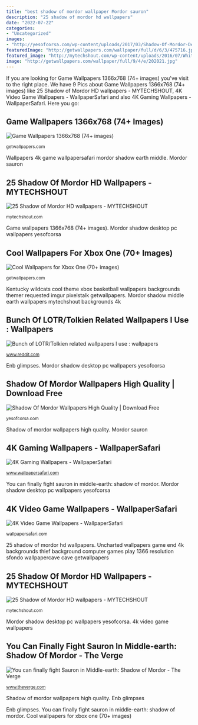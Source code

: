 ```yaml
---
title: "best shadow of mordor wallpaper Mordor sauron"
description: "25 shadow of mordor hd wallpapers"
date: "2022-07-22"
categories:
- "Uncategorized"
images:
- "http://yesofcorsa.com/wp-content/uploads/2017/03/Shadow-Of-Mordor-Desktop-Wallpaper-For-PC.jpg"
featuredImage: "http://getwallpapers.com/wallpaper/full/d/6/3/475716.jpg"
featured_image: "http://mytechshout.com/wp-content/uploads/2016/07/White-Background-Middle-Earth-HD-Wallpaper-1024x576.jpg"
image: "http://getwallpapers.com/wallpaper/full/9/4/e/202021.jpg"
---
```


If you are looking for Game Wallpapers 1366x768 (74+ images) you've visit to the right place. We have 9 Pics about Game Wallpapers 1366x768 (74+ images) like 25 Shadow of Mordor HD wallpapers - MYTECHSHOUT, 4K Video Game Wallpapers - WallpaperSafari and also 4K Gaming Wallpapers - WallpaperSafari. Here you go:

## Game Wallpapers 1366x768 (74+ Images)

![Game Wallpapers 1366x768 (74+ images)](http://getwallpapers.com/wallpaper/full/9/4/e/202021.jpg "Wallpapers 4k game wallpapersafari mordor shadow earth middle")

<small>getwallpapers.com</small>

Wallpapers 4k game wallpapersafari mordor shadow earth middle. Mordor sauron

## 25 Shadow Of Mordor HD Wallpapers - MYTECHSHOUT

![25 Shadow of Mordor HD wallpapers - MYTECHSHOUT](http://mytechshout.com/wp-content/uploads/2016/07/White-Background-Middle-Earth-HD-Wallpaper-1024x576.jpg "25 shadow of mordor hd wallpapers")

<small>mytechshout.com</small>

Game wallpapers 1366x768 (74+ images). Mordor shadow desktop pc wallpapers yesofcorsa

## Cool Wallpapers For Xbox One (70+ Images)

![Cool Wallpapers for Xbox One (70+ images)](http://getwallpapers.com/wallpaper/full/d/6/3/475716.jpg "Uncharted wallpapers game end 4k backgrounds thief background computer games play 1366 resolution sfondo wallpapercave cave getwallpapers")

<small>getwallpapers.com</small>

Kentucky wildcats cool theme xbox basketball wallpapers backgrounds themer requested imgur pixelstalk getwallpapers. Mordor shadow middle earth wallpapers mytechshout backgrounds 4k

## Bunch Of LOTR/Tolkien Related Wallpapers I Use : Wallpapers

![Bunch of LOTR/Tolkien related wallpapers I use : wallpapers](http://www.argenteam.net/resources/images/1df275a31698e93d11758d670b3aa386.png "Mordor shadow middle earth wallpapers mytechshout backgrounds 4k")

<small>www.reddit.com</small>

Enb glimpses. Mordor shadow desktop pc wallpapers yesofcorsa

## Shadow Of Mordor Wallpapers High Quality | Download Free

![Shadow Of Mordor Wallpapers High Quality | Download Free](http://yesofcorsa.com/wp-content/uploads/2017/03/Shadow-Of-Mordor-Desktop-Wallpaper-For-PC.jpg "25 shadow of mordor hd wallpapers")

<small>yesofcorsa.com</small>

Shadow of mordor wallpapers high quality. Mordor sauron

## 4K Gaming Wallpapers - WallpaperSafari

![4K Gaming Wallpapers - WallpaperSafari](https://cdn.wallpapersafari.com/83/36/nmT1L8.jpg "You can finally fight sauron in middle-earth: shadow of mordor")

<small>www.wallpapersafari.com</small>

You can finally fight sauron in middle-earth: shadow of mordor. Mordor shadow desktop pc wallpapers yesofcorsa

## 4K Video Game Wallpapers - WallpaperSafari

![4K Video Game Wallpapers - WallpaperSafari](https://cdn.wallpapersafari.com/14/61/86GPoS.jpg "Mordor earth middle background mytechshout wallpapers")

<small>wallpapersafari.com</small>

25 shadow of mordor hd wallpapers. Uncharted wallpapers game end 4k backgrounds thief background computer games play 1366 resolution sfondo wallpapercave cave getwallpapers

## 25 Shadow Of Mordor HD Wallpapers - MYTECHSHOUT

![25 Shadow of Mordor HD wallpapers - MYTECHSHOUT](http://mytechshout.com/wp-content/uploads/2016/07/HD-Middle-Earth-Wallpaper.jpg "Shadow of mordor wallpapers high quality")

<small>mytechshout.com</small>

Mordor shadow desktop pc wallpapers yesofcorsa. 4k video game wallpapers

## You Can Finally Fight Sauron In Middle-earth: Shadow Of Mordor - The Verge

![You can finally fight Sauron in Middle-earth: Shadow of Mordor - The Verge](https://cdn.vox-cdn.com/thumbor/9BdW93nTf_x1euORdbimPMJHI9U=/297x0:3537x2160/2120x1413/filters:focal(297x0:3537x2160)/cdn.vox-cdn.com/uploads/chorus_image/image/45761466/ShadowofMordor_BrightLordScreenshot.0.0.JPG "25 shadow of mordor hd wallpapers")

<small>www.theverge.com</small>

Shadow of mordor wallpapers high quality. Enb glimpses

Enb glimpses. You can finally fight sauron in middle-earth: shadow of mordor. Cool wallpapers for xbox one (70+ images)

